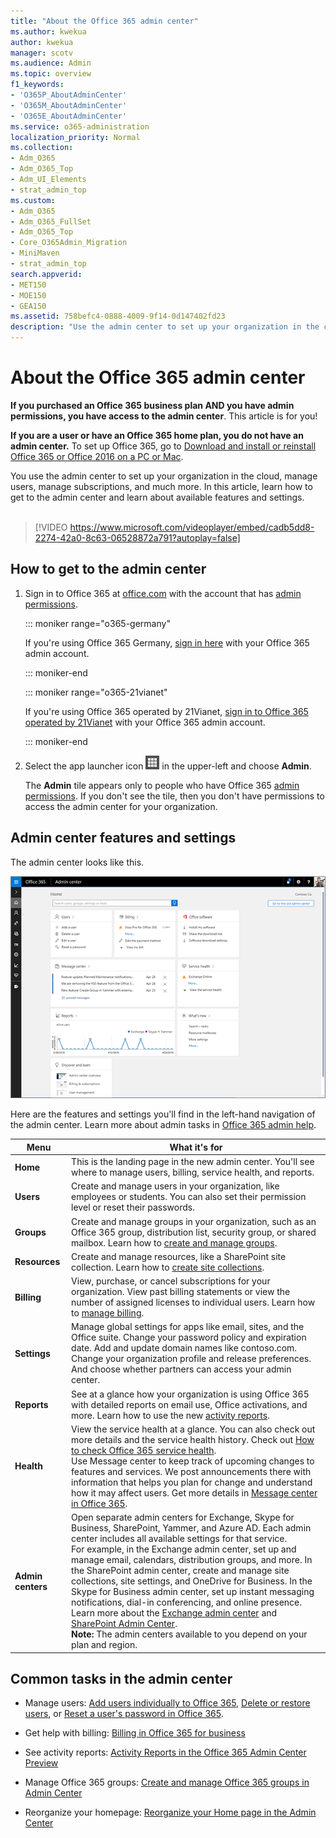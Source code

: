 ```yaml
---
title: "About the Office 365 admin center"
ms.author: kwekua
author: kwekua
manager: scotv
ms.audience: Admin
ms.topic: overview
f1_keywords:
- 'O365P_AboutAdminCenter'
- 'O365M_AboutAdminCenter'
- 'O365E_AboutAdminCenter'
ms.service: o365-administration
localization_priority: Normal
ms.collection:
- Adm_O365
- Adm_O365_Top
- Adm_UI_Elements
- strat_admin_top
ms.custom:
- Adm_O365
- Adm_O365_FullSet
- Adm_O365_Top
- Core_O365Admin_Migration
- MiniMaven
- strat_admin_top
search.appverid:
- MET150
- MOE150
- GEA150
ms.assetid: 758befc4-0888-4009-9f14-0d147402fd23
description: "Use the admin center to set up your organization in the cloud, and manage users and subscriptions. Get started by signing in to the account with admin permissions."
---
```


# About the Office 365 admin center

**If you purchased an Office 365 business plan AND you have admin permissions, you have access to the admin center**. This article is for you! 

**If you are a user or have an Office 365 home plan, you do not have an admin center.** To set up Office 365, go to [Download and install or reinstall Office 365 or Office 2016 on a PC or Mac](https://support.office.com/article/4414eaaf-0478-48be-9c42-23adc4716658.aspx).
   
You use the admin center to set up your organization in the cloud, manage users, manage subscriptions, and much more. In this article, learn how to get to the admin center and learn about available features and settings.
<br><br>  
> [!VIDEO https://www.microsoft.com/videoplayer/embed/cadb5dd8-2274-42a0-8c63-06528872a791?autoplay=false]
  
## How to get to the admin center

1. Sign in to Office 365 at [office.com](https://www.office.com/) with the account that has [admin permissions](../add-users/about-admin-roles.md).
    
    ::: moniker range="o365-germany"

    If you're using Office 365 Germany, [sign in here](https://portal.office.de/) with your Office 365 admin account. 

    ::: moniker-end

    ::: moniker range="o365-21vianet"

    If you're using Office 365 operated by 21Vianet, [sign in to Office 365 operated by 21Vianet](https://login.partner.microsoftonline.cn) with your Office 365 admin account. 
    
    ::: moniker-end

2. Select the app launcher icon ![Office 365 app launcher icon](../media/0aaa6945-f9a4-4b13-bf5f-d5c5dbe978fb.png) in the upper-left and choose **Admin**.
    
    The **Admin** tile appears only to people who have Office 365 [admin permissions](../add-users/about-admin-roles.md). If you don't see the tile, then you don't have permissions to access the admin center for your organization.
    
## Admin center features and settings

The admin center looks like this.
  
![New admin center preview home page](../media/0b886dad-6238-48ae-8dda-3102b68fa9ae.png)
  
Here are the features and settings you'll find in the left-hand navigation of the admin center. Learn more about admin tasks in [Office 365 admin help](https://support.office.com/article/17d3ff3f-3601-466e-b5a1-482b31cfb791.aspx).
  


|**Menu**|**What it's for**|
|-----|-----|
|**Home** <br/> |This is the landing page in the new admin center. You'll see where to manage users, billing, service health, and reports.  <br/> |
|**Users** <br/> |Create and manage users in your organization, like employees or students. You can also set their permission level or reset their passwords.  <br/> |
|**Groups** <br/> |Create and manage groups in your organization, such as an Office 365 group, distribution list, security group, or shared mailbox. Learn how to [create and manage groups](../create-groups/create-groups.md).  <br/> |
|**Resources** <br/> |Create and manage resources, like a SharePoint site collection. Learn how to [create site collections](https://support.office.com/article/3a3d7ab9-5d21-41f1-b4bd-5200071dd539.aspx).  <br/> |
|**Billing** <br/> |View, purchase, or cancel subscriptions for your organization. View past billing statements or view the number of assigned licenses to individual users. Learn how to [manage billing](../subscriptions-and-billing/subscriptions-and-billing.md).  <br/> |
|**Settings** <br/> |Manage global settings for apps like email, sites, and the Office suite. Change your password policy and expiration date. Add and update domain names like contoso.com. Change your organization profile and release preferences. And choose whether partners can access your admin center.  <br/> |
|**Reports** <br/> |See at a glance how your organization is using Office 365 with detailed reports on email use, Office activations, and more. Learn how to use the new [activity reports](../activity-reports/activity-reports.md).  <br/> |
|**Health** <br/> |View the service health at a glance. You can also check out more details and the service health history. Check out [How to check Office 365 service health](https://support.office.com/article/932AD3AD-533C-418A-B938-6E44E8BC33B0).  <br/> Use Message center to keep track of upcoming changes to features and services. We post announcements there with information that helps you plan for change and understand how it may affect users. Get more details in [Message center in Office 365](../manage/message-center.md).  <br/> |
|**Admin centers** <br/> |Open separate admin centers for Exchange, Skype for Business, SharePoint, Yammer, and Azure AD. Each admin center includes all available settings for that service.  <br/> For example, in the Exchange admin center, set up and manage email, calendars, distribution groups, and more. In the SharePoint admin center, create and manage site collections, site settings, and OneDrive for Business. In the Skype for Business admin center, set up instant messaging notifications, dial-in conferencing, and online presence.  <br/> Learn more about the [Exchange admin center](https://go.microsoft.com/fwlink/p/?LinkID=271807) and [SharePoint Admin Center](https://support.office.com/article/79eb0420-8cbd-4bcb-a90b-ddc7d3ab4b3a.aspx).<br/> **Note:** The admin centers available to you depend on your plan and region.           |
   
## Common tasks in the admin center

- Manage users: [Add users individually to Office 365](../add-users/add-users.md), [Delete or restore users](../add-users/delete-a-user.md), or [Reset a user's password in Office 365](../add-users/reset-passwords.md).
    
- Get help with billing: [Billing in Office 365 for business](../subscriptions-and-billing/subscriptions-and-billing.md)
    
- See activity reports: [Activity Reports in the Office 365 Admin Center Preview](../activity-reports/activity-reports.md)
    
- Manage Office 365 groups: [Create and manage Office 365 groups in Admin Center](../create-groups/create-groups.md)
    
- Reorganize your homepage: [Reorganize your Home page in the Admin Center](https://support.office.com/article/953c41fd-7db4-4273-bf0f-2179ad9c6547.aspx)
    

